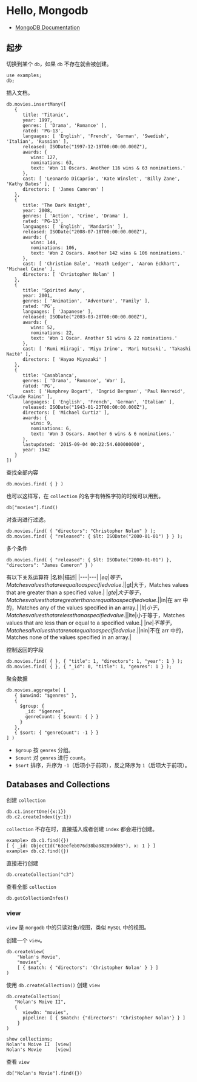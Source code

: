 # Hello, Mongodb

- [MongoDB Documentation](https://www.mongodb.com/docs/manual/tutorial/getting-started/)

##  起步

切换到某个 `db`，如果 `db` 不存在就会被创建。
```
use examples;
db;
```
插入文档。
```
db.movies.insertMany([
   {
      title: 'Titanic',
      year: 1997,
      genres: [ 'Drama', 'Romance' ],
      rated: 'PG-13',
      languages: [ 'English', 'French', 'German', 'Swedish', 'Italian', 'Russian' ],
      released: ISODate("1997-12-19T00:00:00.000Z"),
      awards: {
         wins: 127,
         nominations: 63,
         text: 'Won 11 Oscars. Another 116 wins & 63 nominations.'
      },
      cast: [ 'Leonardo DiCaprio', 'Kate Winslet', 'Billy Zane', 'Kathy Bates' ],
      directors: [ 'James Cameron' ]
   },
   {
      title: 'The Dark Knight',
      year: 2008,
      genres: [ 'Action', 'Crime', 'Drama' ],
      rated: 'PG-13',
      languages: [ 'English', 'Mandarin' ],
      released: ISODate("2008-07-18T00:00:00.000Z"),
      awards: {
         wins: 144,
         nominations: 106,
         text: 'Won 2 Oscars. Another 142 wins & 106 nominations.'
      },
      cast: [ 'Christian Bale', 'Heath Ledger', 'Aaron Eckhart', 'Michael Caine' ],
      directors: [ 'Christopher Nolan' ]
   },
   {
      title: 'Spirited Away',
      year: 2001,
      genres: [ 'Animation', 'Adventure', 'Family' ],
      rated: 'PG',
      languages: [ 'Japanese' ],
      released: ISODate("2003-03-28T00:00:00.000Z"),
      awards: {
         wins: 52,
         nominations: 22,
         text: 'Won 1 Oscar. Another 51 wins & 22 nominations.'
      },
      cast: [ 'Rumi Hiiragi', 'Miyu Irino', 'Mari Natsuki', 'Takashi Naitè' ],
      directors: [ 'Hayao Miyazaki' ]
   },
   {
      title: 'Casablanca',
      genres: [ 'Drama', 'Romance', 'War' ],
      rated: 'PG',
      cast: [ 'Humphrey Bogart', 'Ingrid Bergman', 'Paul Henreid', 'Claude Rains' ],
      languages: [ 'English', 'French', 'German', 'Italian' ],
      released: ISODate("1943-01-23T00:00:00.000Z"),
      directors: [ 'Michael Curtiz' ],
      awards: {
         wins: 9,
         nominations: 6,
         text: 'Won 3 Oscars. Another 6 wins & 6 nominations.'
      },
      lastupdated: '2015-09-04 00:22:54.600000000',
      year: 1942
   }
])
```
查找全部内容
```
db.movies.find( { } )
```
也可以这样写，在 `collection` 的名字有特殊字符的时候可以用到。
```
db["movies"].find()
```
对查询进行过滤。
```
db.movies.find( { "directors": "Christopher Nolan" } );
db.movies.find( { "released": { $lt: ISODate("2000-01-01") } } );
```
多个条件
```
db.movies.find( { "released": { $lt: ISODate("2000-01-01") }, "directors": "James Cameron" } )
```
有以下关系运算符
|名称|描述|
|---|---|
|$eq|等于，Matches values that are equal to a specified value.|
|$gt|大于，Matches values that are greater than a specified value.|
|$gte|大于等于，Matches values that are greater than or equal to a specified value.|
|$in|在 arr 中的，Matches any of the values specified in an array.|
|$lt|小于，Matches values that are less than a specified value.|
|$lte|小于等于，Matches values that are less than or equal to a specified value.|
|$ne|不等于，Matches all values that are not equal to a specified value.|
|$nin|不在 arr 中的，Matches none of the values specified in an array.|

控制返回的字段
```
db.movies.find( { }, { "title": 1, "directors": 1, "year": 1 } );
db.movies.find( { }, { "_id": 0, "title": 1, "genres": 1 } );
```
聚合数据
```
db.movies.aggregate( [
   { $unwind: "$genres" },
   {
     $group: {
       _id: "$genres",
       genreCount: { $count: { } }
     }
   },
   { $sort: { "genreCount": -1 } }
] )
```
- `$group` 按 `genres` 分组。
- `$count` 对 `genres` 进行 `count`。
- `$sort` 排序，升序为 `-1`（后项小于前项），反之降序为 `1`（后项大于前项）。

## Databases and Collections

创建 `collection`
```
db.c1.insertOne({x:1})
db.c2.createIndex({y:1})
```
`collection` 不存在时，直接插入或者创建 `index` 都会进行创建。
```
example> db.c1.find({})
[ { _id: ObjectId("63eefeb076d38ba98289dd05"), x: 1 } ]
example> db.c2.find({})

```
直接进行创建
```
db.createCollection("c3")
```
查看全部 `collection`
```
db.getCollectionInfos()
```

### view
`view` 是 `mongodb` 中的只读对象/视图，类似 `MySQL` 中的视图。

创建一个 `view`。
```
db.createView(
    "Nolan's Movie",
    "movies",
    [ { $match: { "directors": 'Christopher Nolan' } } ]
)
```
使用 `db.createCollection()` 创建 `view`
```
db.createCollection(
   "Nolan's Moive II",
   {
      viewOn: "movies",
      pipeline: [ { $match: {"directors": 'Christopher Nolan'} } ]
    }
)
```
```
show collections;
Nolan's Moive II  [view]
Nolan's Movie     [view]
```
查看 `view`
```
db["Nolan's Movie"].find({})
```


